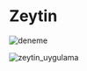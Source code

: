 # Zeytin

![deneme](https://user-images.githubusercontent.com/68844740/113460704-51f8f080-9422-11eb-9f09-bcdefdadff1c.jpg)

![zeytin_uygulama](https://user-images.githubusercontent.com/68844740/113461122-f891c100-9423-11eb-9aef-8c337eef8b07.png)
